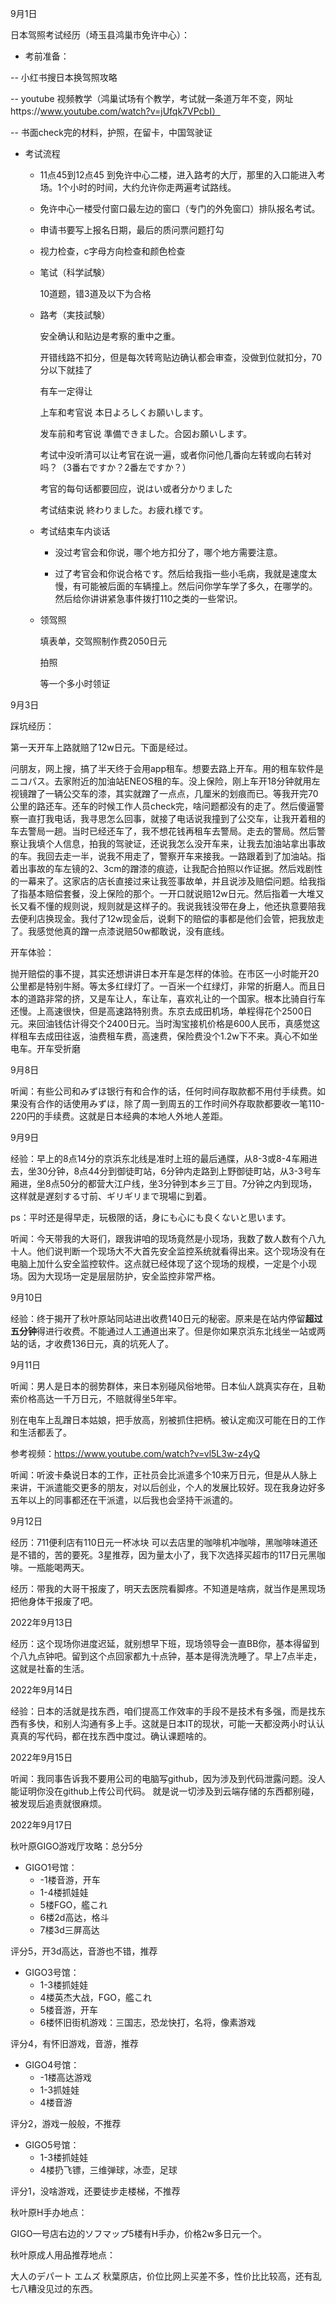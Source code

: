 9月1日

日本驾照考试经历（埼玉县鸿巢市免许中心）：

- 考前准备：

-- 小红书搜日本换驾照攻略

-- youtube 视频教学（鸿巢试场有个教学，考试就一条道万年不变，网址https://www.youtube.com/watch?v=jUfqk7VPcbI）

-- 书面check完的材料，护照，在留卡，中国驾驶证

- 考试流程

  - 11点45到12点45 到免许中心二楼，进入路考的大厅，那里的入口能进入考场。1个小时的时间，大约允许你走两遍考试路线。
  - 免许中心一楼受付窗口最左边的窗口（专门的外免窗口）排队报名考试。
  - 申请书要写上报名日期，最后的质问票问题打勾

  - 视力检查，c字母方向检查和颜色检查

  - 笔试（科学試験）

    10道题，错3道及以下为合格	

  - 路考（実技試験）

    安全确认和贴边是考察的重中之重。

    开错线路不扣分，但是每次转弯贴边确认都会审查，没做到位就扣分，70分以下就挂了

    有车一定得让

    上车和考官说 本日よろしくお願いします。

    发车前和考官说 準備できました。合図お願いします。

    考试中没听清可以让考官在说一遍，或者你问他几番向左转或向右转对吗？（3番右ですか？2番左ですか？）

    考官的每句话都要回应，说はい或者分かりました

    考试结束说 終わりました。お疲れ様です。

  - 考试结束车内谈话

    - 没过考官会和你说，哪个地方扣分了，哪个地方需要注意。

    - 过了考官会和你说合格です。然后给我指一些小毛病，我就是速度太慢，有可能被后面的车辆撞上。然后问你学车学了多久，在哪学的。然后给你讲讲紧急事件拨打110之类的一些常识。

  - 领驾照

    填表单，交驾照制作费2050日元

    拍照

    等一个多小时领证


9月3日

踩坑经历：

第一天开车上路就赔了12w日元。下面是经过。

问朋友，网上搜，搞了半天终于会用app租车。想要去路上开车。用的租车软件是ニコパス。去家附近的加油站ENEOS租的车。没上保险，刚上车开18分钟就用左视镜蹭了一辆公交车的漆，其实就蹭了一点点，几厘米的划痕而已。等我开完70公里的路还车。还车的时候工作人员check完，啥问题都没有的走了。然后傻逼警察一直打我电话，我寻思怎么回事，就接了电话说我撞到了公交车，让我开着租的车去警局一趟。当时已经还车了，我不想花钱再租车去警局。走去的警局。然后警察让我填个人信息，拍我的驾驶证，还说我怎么没开车来，让我去加油站拿出事故的车。我回去走一半，说我不用走了，警察开车来接我。一路跟着到了加油站。指着出事故的车左镜的2、3cm的蹭漆的痕迹，让我配合拍照以作证据。然后戏剧性的一幕来了。这家店的店长直接过来让我签事故单，并且说涉及赔偿问题。给我指了指基本赔偿套餐，没上保险的那个。一开口就说赔12w日元。然后指着一大堆又长又看不懂的规则说，规则就是这样子的。我说我钱没带在身上，他还执意要陪我去便利店换现金。我付了12w现金后，说剩下的赔偿的事都是他们会管，把我放走了。我感觉他真的蹭一点漆说赔50w都敢说，没有底线。


开车体验：

抛开赔偿的事不提，其实还想讲讲日本开车是怎样的体验。在市区一小时能开20公里都是特别牛掰。等太多红绿灯了。一百米一个红绿灯，非常的折磨人。而且日本的道路非常的挤，又是车让人，车让车，喜欢礼让的一个国家。根本比骑自行车还慢。上高速很快，但是高速路特别贵。东京去成田机场，单程得花个2500日元。来回油钱估计得交个2400日元。当时淘宝接机价格是600人民币，真感觉这样租车去成田往返，油费租车费，高速费，保险费没个1.2w下不来。真心不如坐电车。开车受折磨

9月8日

听闻：有些公司和みずほ银行有和合作的话，任何时间存取款都不用付手续费。如果没有合作的话使用みずほ，除了周一到周五的工作时间外存取款都要收一笔110-220円的手续费。这就是日本经典的本地人外地人差距。

9月9日

经验：早上的8点14分的京浜东北线是准时上班的最后通牒，从8-3或8-4车厢进去，坐30分钟，8点44分到御徒町站，6分钟内走路到上野御徒町站，从3-3号车厢进，坐8点50分的都营大江户线，坐3分钟到本乡三丁目。7分钟之内到现场，这样就是遅刻する寸前、ギリギリまで現場に到着。

ps：平时还是得早走，玩极限的话，身にも心にも良くないと思います。

听闻：今天带我的大哥们，跟我讲咱的现场竟然是小现场，我数了数人数有个八九十人。他们说判断一个现场大不大首先安全监控系统就看得出来。这个现场没有在电脑上加什么安全监控软件。这点就已经体现了这个现场的规模，一定是个小现场。因为大现场一定是层层防护，安全监控非常严格。



9月10日

经验：终于揭开了秋叶原站同站进出收费140日元的秘密。原来是在站内停留**超过五分钟**得进行收费。不能通过人工通道出来了。但是你如果京浜东北线坐一站或两站的话，才收费136日元，真的坑死人了。


9月11日

听闻：男人是日本的弱势群体，来日本别碰风俗地带。日本仙人跳真实存在，且勒索价格高达一千万日元，不赔就得坐5年牢。

别在电车上乱蹭日本姑娘，把手放高，别被抓住把柄。被认定痴汉可能在日的工作和生活都丢了。

参考视频：https://www.youtube.com/watch?v=vl5L3w-z4yQ


听闻：听波卡桑说日本的工作，正社员会比派遣多个10来万日元，但是从人脉上来讲，干派遣能交更多的朋友，对以后创业，个人的发展比较好。现在我身边好多五年以上的同事都还在干派遣，以后我也会坚持干派遣的。

9月12日

经历：711便利店有110日元一杯冰块 可以去店里的咖啡机冲咖啡，黑咖啡味道还是不错的，苦的要死。3星推荐，因为量太小了，我下次选择买超市的117日元黑咖啡。一瓶能喝两天。

经历：带我的大哥干报废了，明天去医院看脚疼。不知道是啥病，就当作是黑现场把他身体干报废了吧。


2022年9月13日

经历：这个现场你进度迟延，就别想早下班，现场领导会一直BB你，基本得留到个八九点钟吧。留到这个点回家都九十点钟，基本是得洗洗睡了。早上7点半走，这就是社畜的生活。


2022年9月14日

经验：日本的活就是找东西，咱们提高工作效率的手段不是技术有多强，而是找东西有多快，和别人沟通有多上手。这就是日本IT的现状，可能一天都没两小时认认真真的写代码，都在找东西中度过。确认课题啥的。

2022年9月15日

听闻：我同事告诉我不要用公司的电脑写github，因为涉及到代码泄露问题。没人能证明你没在github上传公司代码。
就是说一切涉及到云端存储的东西都别碰，被发现后追责就很麻烦。

2022年9月17日

秋叶原GIGO游戏厅攻略：总分5分

- GIGO1号馆：
  - -1楼音游，开车
  - 1-4楼抓娃娃
  - 5楼FGO，艦これ
  - 6楼2d高达，格斗
  - 7楼3d三屏高达

评分5，开3d高达，音游也不错，推荐

- GIGO3号馆：
  - 1-3楼抓娃娃
  - 4楼英杰大战，FGO，艦これ
  - 5楼音游，开车
  - 6楼怀旧街机游戏：三国志，恐龙快打，名将，像素游戏

评分4，有怀旧游戏，音游，推荐

- GIGO4号馆：
  - -1楼高达游戏
  - 1-3抓娃娃
  - 4楼音游

评分2，游戏一般般，不推荐

- GIGO5号馆：
  - 1-3楼抓娃娃
  - 4楼扔飞镖，三维弹球，冰壶，足球

评分1，没啥游戏，还要徒步走楼梯，不推荐



秋叶原H手办地点：

GIGO一号店右边的ソフマップ5楼有H手办，价格2w多日元一个。



秋叶原成人用品推荐地点：

大人のデパート エムズ 秋葉原店，价位比网上买差不多，性价比比较高，还有乱七八糟没见过的东西。



